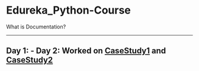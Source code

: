 # Edureka_Python-Course
 What is Documentation?

---
Day 1:
    - 
Day 2:
    Worked on [CaseStudy1]("Day2/CaseStudy1.pdf") and [CaseStudy2]("Day2/CaseStudy2.pdf")
---
